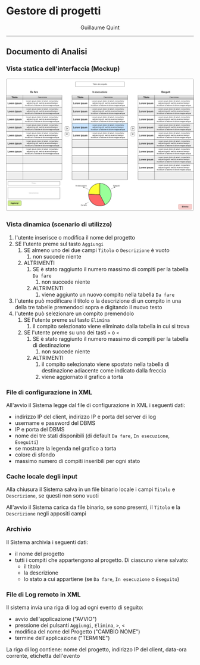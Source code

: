 # Gestore di progetti

<p style="text-align: center;">Guillaume Quint</p>

---

## Documento di Analisi

### Vista statica dell'interfaccia (Mockup)

![Vista Statica](VistaStatica.png)

### Vista dinamica (scenario di utilizzo)

1. l'utente inserisce o modifica il nome del progetto
2. SE l'utente preme sul tasto `Aggiungi`
   1. SE almeno uno dei due campi `Titolo` o `Descrizione` è vuoto
      1. non succede niente
   2. ALTRIMENTI
      1. SE è stato raggiunto il numero massimo di compiti per la tabella `Da fare`
         1. non succede niente
      2. ALTRIMENTI
         1. viene aggiunto un nuovo compito nella tabella `Da fare`
3. l'utente può modificare il titolo o la descrizione di un compito in una della tre tabelle premendoci sopra e digitando il nuovo testo
4. l'utente può selezionare un compito premendolo
   1. SE l'utente preme sul tasto `Elimina`
      1. il compito selezionato viene eliminato dalla tabella in cui si trova
   2. SE l'utente preme su uno dei tasti `>` o `<`
      1. SE è stato raggiunto il numero massimo di compiti per la tabella di destinazione
         1. non succede niente
      2. ALTRIMENTI
         1. il compito selezionato viene spostato nella tabella di destinazione adiacente come indicato dalla freccia
         2. viene aggiornato il grafico a torta 

### File di configurazione in XML

All'avvio il Sistema legge dal file di configurazione in XML i seguenti dati:

- indirizzo IP del client, indirizzo IP e porta del server di log
- username e password del DBMS
- IP e porta del DBMS
- nome dei tre stati disponibili (di default `Da fare`, `In esecuzione`, `Eseguiti`)
- se mostrare la legenda nel grafico a torta
- colore di sfondo
- massimo numero di compiti inseribili per ogni stato

### Cache locale degli input

Alla chiusura il Sistema salva in un file binario locale i campi `Titolo` e `Descrizione`, se questi non sono vuoti

All'avvio il Sistema carica da file binario, se sono presenti, il `Titolo` e la `Descrizione` negli appositi campi

### Archivio

Il Sistema archivia i seguenti dati:

- il nome del progetto
- tutti i compiti che appartengono al progetto. Di ciascuno viene salvato:
  - il titolo
  - la descrizione
  - lo stato a cui appartiene (se `Da fare`, `In esecuzione` o `Eseguito`)

### File di Log remoto in XML

Il sistema invia una riga di log ad ogni evento di seguito:

- avvio dell'applicazione ("AVVIO")
- pressione dei pulsanti `Aggiungi`, `Elimina`, `>`, `<`
- modifica del nome del Progetto ("CAMBIO NOME")
- termine dell'applicazione ("TERMINE")

La riga di log contiene: nome del progetto, indirizzo IP del client, data-ora corrente, etichetta dell'evento

